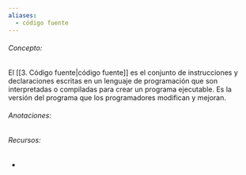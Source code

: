 ```yaml
---
aliases:
  - código fuente
---
```

###### Concepto:

El [[3. Código fuente|código fuente]] es el conjunto de instrucciones y declaraciones escritas en un lenguaje de programación que son interpretadas o compiladas para crear un programa ejecutable. Es la versión del programa que los programadores modifican y mejoran.

###### Anotaciones:

> 

###### Recursos:

- 